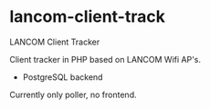 # lancom-client-track
LANCOM Client Tracker

Client tracker in PHP based on LANCOM Wifi AP's.
- PostgreSQL backend

Currently only poller, no frontend.
